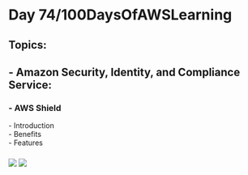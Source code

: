 <h1> Day 74/100DaysOfAWSLearning </h1>
<h2> Topics: </h2>

 <h2>  - Amazon Security, Identity, and Compliance Service: </h2>

<h3> - AWS Shield</h3>
         - Introduction <br>
         - Benefits <br> 
         - Features <br>
     
         
  <h3>   </h3>
       

<img src = "https://github.com/thetechgirlgita/100-days-of-aws-learning/blob/master/Images/Day74/74_1.jpg?raw=true">
<img src = "https://github.com/thetechgirlgita/100-days-of-aws-learning/blob/master/Images/Day74/74_2.jpg?raw=true">
